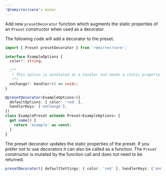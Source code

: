 ```yaml
---
'@remirror/core': minor
---
```


Add new `presetDecorator` function which augments the static properties of an `Preset` constructor when used as a decorator.

The following code will add a decorator to the preset.

```ts
import { Preset presetDecorator } from 'remirror/core';

interface ExampleOptions {
  color?: string;

  /**
   * This option is annotated as a handler and needs a static property.
   **/
  onChange?: Handler<() => void>;
}

@presetDecorator<ExampleOptions>({
  defaultOptions: { color: 'red' },
  handlerKeys: ['onChange'],
})
class ExamplePreset extends Preset<ExampleOptions> {
  get name() {
    return 'example' as const;
  }
}
```

The preset decorator updates the static properties of the preset. If you prefer not to use decorators it can also be called as a function. The `Preset` constructor is mutated by the function call and does not need to be returned.

```ts
presetDecorator({ defaultSettings: { color: 'red' }, handlerKeys: ['onChange'] })(ExamplePreset);
```
